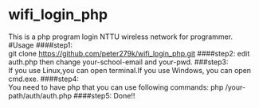# wifi_login_php
This is a php program login NTTU wireless network for programmer.
#Usage
####step1:  
git clone https://github.com/peter279k/wifi_login_php.git
####step2: 
 edit auth.php then change your-school-email and your-pwd.
###step3:  
If you use Linux,you can open terminal.If you use Windows, you can open cmd.exe.
####step4:  
You need to have php that you can use following commands: php /your-path/auth/auth.php
####step5: 
 Done!!
